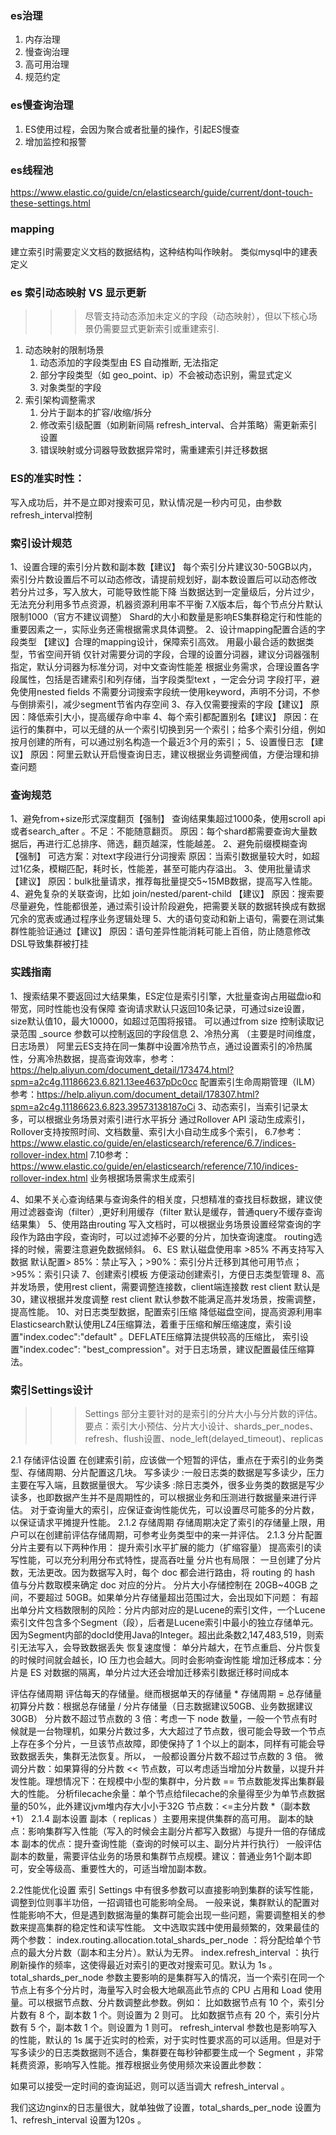 ### es治理
1. 内存治理
2. 慢查询治理
3. 高可用治理
4. 规范约定


### es慢查询治理
1. ES使用过程，会因为聚合或者批量的操作，引起ES慢查
2. 增加监控和报警

### es线程池
https://www.elastic.co/guide/cn/elasticsearch/guide/current/dont-touch-these-settings.html

### mapping
建立索引时需要定义文档的数据结构，这种结构叫作映射。 类似mysql中的建表定义

### es 索引动态映射 VS 显示更新
>>> 尽管支持动态添加未定义的字段（动态映射），但以下核心场景仍需要显式更新索引或重建索引.
1. 动态映射的限制场景
    1. 动态添加的字段类型由 ES 自动推断, 无法指定
    2. 部分字段类型（如 geo_point、ip）不会被动态识别，需显式定义
    3. 对象类型的字段
2. 索引架构调整需求
    1. 分片于副本的扩容/收缩/拆分
    2. 修改索引级配置（如刷新间隔 refresh_interval、合并策略）需更新索引设置
    3. 错误映射或分词器导致数据异常时，需重建索引并迁移数据

### ES的准实时性：
写入成功后，并不是立即对搜索可见，默认情况是一秒内可见，由参数refresh_interval控制


### 索引设计规范
1、设置合理的索引分片数和副本数【建议】
      每个索引分片建议30-50GB以内，索引分片数设置后不可以动态修改，请提前规划好，副本数设置后可以动态修改
      若分片过多，写入放大，可能导致性能下降
      当数据达到一定量级后，分片过少，无法充分利用多节点资源，机器资源利用率不平衡
      7.X版本后，每个节点分片默认限制1000（官方不建议调整）
      Shard的大小和数量是影响ES集群稳定行和性能的重要因素之一，实际业务还需根据需求具体调整。
2、设计mapping配置合适的字段类型 【建议】合理的mapping设计，保障索引高效。
      用最小最合适的数据类型，节省空间开销
      仅针对需要分词的字段，合理的设置分词器，建议分词器强制指定，默认分词器为标准分词，对中文查询性能差
      根据业务需求，合理设置各字段属性，包括是否建索引和列存储，当字段类型text ，一定会分词
      字段打平，避免使用nested fields
      不需要分词搜索字段统一使用keyword，声明不分词，不参与倒排索引，减少segment节省内存空间
3、存入仅需要搜索的字段【建议】
      原因：降低索引大小，提高缓存命中率
4、每个索引都配置别名【建议】
      原因：在运行的集群中，可以无缝的从一个索引切换到另一个索引；给多个索引分组，例如按月创建的所有，可以通过别名构造一个最近3个月的索引；
5、设置慢日志  【建议】
      原因：阿里云默认开启慢查询日志，建议根据业务调整阀值，方便治理和排查问题

### 查询规范
1、避免from+size形式深度翻页【强制】
      查询结果集超过1000条，使用scroll api 或者search_after 。不足：不能随意翻页。
      原因：每个shard都需要查询大量数据后，再进行汇总排序、筛选，翻页越深，性能越差。
2、避免前缀模糊查询 【强制】
      可选方案：对text字段进行分词搜索
      原因：当索引数据量较大时，如超过1亿条，模糊匹配，耗时长，性能差，甚至可能内存溢出。
3、使用批量请求【建议】
      原因：bulk批量请求，推荐每批量提交5~15MB数据，提高写入性能。
4、避免复杂的关联查询，比如 join/nested/parent-child 【建议】
      原因：搜索要尽量避免，性能都很差，通过索引设计阶段避免，把需要关联的数据转换成有数据冗余的宽表或通过程序业务逻辑处理
5、大的语句变动和新上语句，需要在测试集群性能验证通过【建议】
      原因：语句差异性能消耗可能上百倍，防止随意修改DSL导致集群被打挂


### 实践指南
1、搜索结果不要返回过大结果集，ES定位是索引引擎，大批量查询占用磁盘io和带宽，同时性能也没有保障
      查询请求默认只返回10条记录，可通过size设置，size默认值10，最大10000，如超过范围将报错。
      可以通过from size 控制读取记录范围
      _source 参数可以控制返回的字段信息
2、冷热分离 （主要是时间维度，日志场景）
      阿里云ES支持在同一集群中设置冷热节点，通过设置索引的冷热属性，分离冷热数据，提高查询效率，参考：https://help.aliyun.com/document_detail/173474.html?spm=a2c4g.11186623.6.821.13ee4637pDc0cc
      配置索引生命周期管理（ILM）参考：https://help.aliyun.com/document_detail/178307.html?spm=a2c4g.11186623.6.823.39573138187oCi
3、动态索引，当索引记录太多，可以根据业务场景对索引进行水平拆分
      通过Rollover API 滚动生成索引，Rollover支持按照时间、文档数量、索引大小自动生成多个索引，
      6.7参考：https://www.elastic.co/guide/en/elasticsearch/reference/6.7/indices-rollover-index.html
      7.10参考：https://www.elastic.co/guide/en/elasticsearch/reference/7.10/indices-rollover-index.html
业务根据场景需求生成索引

4、如果不关心查询结果与查询条件的相关度，只想精准的查找目标数据，建议使用过滤器查询（filter）,更好利用缓存（filter 默认是缓存，普通query不缓存查询结果集）
5、使用路由routing
      写入文档时，可以根据业务场景设置经常查询的字段作为路由字段，查询时，可以过滤掉不必要的分片，加快查询速度。
      routing选择的时候，需要注意避免数据倾斜。
6、ES 默认磁盘使用率 >85% 不再支持写入数据
      默认配置> 85%：禁止写入；>90%：索引分片迁移到其他可用节点；>95%：索引只读
7、创建索引模板
      方便滚动创建索引，方便日志类型管理
8、高并发场景，使用rest client，需要调整连接数，client端连接数
      rest client  默认是30，建议根据并发度调整
      rest client 默认参数不能满足高并发场景，按需调整，提高性能。
10、对日志类型数据，配置索引压缩 降低磁盘空间，提高资源利用率
      Elasticsearch默认使用LZ4压缩算法，着重于压缩和解压缩速度，索引设置"index.codec":"default" 。DEFLATE压缩算法提供较高的压缩比，
      索引设置"index.codec": "best_compression"。对于日志场景，建议配置最佳压缩算法。



### 索引Settings设计
>>>Settings 部分主要针对的是索引的分片大小与分片数的评估。 
> 要点：索引大小预估、分片大小设计、shards_per_nodes、refresh、flush设置、node_left(delayed_timeout)、replicas

2.1 存储评估设置
在创建索引前，应该做一个短暂的评估，重点在于索引的业务类型、存储周期、分片配置这几块。
      写多读少 :一般日志类的数据是写多读少，压力主要在写入端，且数据量很大。
      写少读多 :除日志类外，很多业务类的数据是写少读多，也即数据产生并不是周期性的，可以根据业务和压测进行数据量来进行评估。
对于查询量大的索引，应保证查询性能优先，可以设置尽可能多的分片数，以保证请求平摊提升性能。
2.1.2 存储周期
存储周期决定了索引的存储量上限，用户可以在创建前评估存储周期，可参考业务类型中的来一并评估。
2.1.3 分片配置
分片主要有以下两种作用：
      提升索引水平扩展的能力（扩缩容量）
      提高索引的读写性能，可以充分利用分布式特性，提高吞吐量
分片也有局限：
      一旦创建了分片数，无法更改。因为数据写入时，每个 doc 都会进行路由，将 routing 的 hash 值与分片数取模来确定 doc 对应的分片。
分片大小存储控制在 20GB~40GB 之间，不要超过 50GB。如果单分片存储量超出范围过大，会出现如下问题：
      有超出单分片文档数限制的风险：分片内部对应的是Lucene的索引文件，一个Lucene索引文件包含多个Segment（段），后者是Lucene索引中最小的独立存储单元。因为Segment内部的docId使用Java的Integer。超出此条数2,147,483,519，则索引无法写入，会导致数据丢失
      恢复速度慢： 单分片越大，在节点重启、分片恢复的时候时间就会越长，IO 压力也会越大。同时会影响查询性能
      增加迁移成本：分片是 ES 对数据的隔离，单分片过大还会增加迁移索引数据迁移时间成本


评估存储周期
评估每天的存储量。继而根据单天的存储量 * 存储周期 = 总存储量
初算分片数：根据总存储量 / 分片存储量（日志数据建议50GB、业务数据建议30GB）
分片数不超过节点数的 3 倍：考虑一下 node 数量，一般一个节点有时候就是一台物理机，如果分片数过多，大大超过了节点数，很可能会导致一个节点上存在多个分片，一旦该节点故障，即使保持了 1 个以上的副本，同样有可能会导致数据丢失，集群无法恢复。所以， 一般都设置分片数不超过节点数的 3 倍。
微调分片数：如果算得的分片数 << 节点数，可以考虑适当增加分片数量，以提升并发性能。理想情况下：在规模中小型的集群中，分片数 == 节点数能发挥出集群最大的性能。
分析filecache余量：单个节点给filecache的余量得至少为单节点数据量的50%，此外建议jvm堆内存大小小于32G
节点数：<=主分片数 *（副本数+1）
2.1.4 副本设置
副本（ replicas ）主要用来提供集群的高可用。
副本的缺点：影响集群写入性能（写入的时候会主副分片都写入数据）与提升一倍的存储成本
副本的优点：提升查询性能（查询的时候可以主、副分片并行执行）
一般评估副本的数量，需要评估业务的场景和集群节点规模。建议：普通业务1个副本即可，安全等级高、重要性大的，可适当增加副本数。

2.2性能优化设置
索引 Settings 中有很多参数可以直接影响到集群的读写性能，调整到位则事半功倍，一招调错也可能影响全局。
一般来说，集群默认的配置对性能影响不大，但是遇到数据海量的集群可能会出现一些问题，需要调整相关的参数来提高集群的稳定性和读写性能。
文中选取实践中使用最频繁的，效果最佳的两个参数：
index.routing.allocation.total_shards_per_node ：将分配给单个节点的最大分片数（副本和主分片）。默认为无界。
index.refresh_interval ：执行刷新操作的频率，这使得最近对索引的更改对搜索可见。默认为 1s 。
total_shards_per_node 参数主要影响的是集群写入的情况，当一个索引在同一个节点上有多个分片时，海量写入时会极大地飙高此节点的 CPU 占用和 Load 使用量。可以根据节点数、分片数调整此参数。例如：
比如数据节点有 10 个，索引分片数有 8 个，副本数 1 个。则设置为 2 则可。 比如数据节点有 20 个，索引分片数有 5 个，副本数 1 个。则设置为 1 则可。
refresh_interval 参数也是影响写入的性能，默认的 1s 属于近实时的检索，对于实时性要求高的可以适用。但是对于写多读少的日志类数据则不适合，集群要在每秒钟都要生成一个 Segment ，非常耗费资源，影响写入性能。推荐根据业务使用频次来设置此参数：

如果可以接受一定时间的查询延迟，则可以适当调大 refresh_interval 。

我们这边nginx的日志量很大，就单独做了设置，total_shards_per_node 设置为1、refresh_interval 设置为120s 。